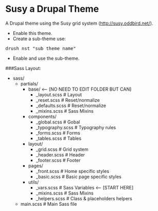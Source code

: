 # Susy a Drupal Theme
A Drupal theme using the Susy grid system (http://susy.oddbird.net/).

- Enable this theme. 
- Create a sub-theme use: 
<pre>
drush nst "sub_theme_name"
</pre>
- Enable and use the sub-theme. 


###Sass Layout:
- sass/
  - partials/
    - base/   <-- [NO NEED TO EDIT FOLDER BUT CAN]
      - _layout.scss      # Layout
      - _reset.scss       # Reset/normalize
      - _defaults.scss    # Reset/normalize
      - _mixins.scss      # Sass Mixins
    - components/
      - _global.scss      # Gobal
      - _typography.scss  # Typography rules
      - _forms.scss       # Forms
      - _tables.scss      # Tables
    - layout/
      - _grid.scss        # Grid system
      - _header.scss      # Header
      - _footer.scss      # Footer
    - pages/
      - _front.scss       # Home specific styles
      - _basic.scss       # Basic page specific styles
    - utils/
      - _vars.scss        # Sass Variables    <-- [START HERE]
      - _mixins.scss      # Sass Mixins
      - _helpers.scss     # Class & placeholders helpers
  - main.scss                 # Main Sass file
